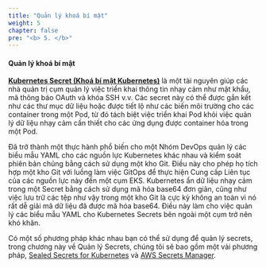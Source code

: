 ```yaml
---
title: "Quản lý khoá bí mật"
weight: 5
chapter: false
pre: "<b> 5. </b>"
---
```


#### Quản lý khoá bí mật

[**Kubernetes Secret (Khoá bí mật Kubernetes)**](https://kubernetes.io/docs/concepts/configuration/secret/) là một tài nguyên giúp các nhà quản trị cụm quản lý việc triển khai thông tin nhạy cảm như mật khẩu, mã thông báo OAuth và khóa SSH v.v. Các secret này có thể được gắn kết như các thư mục dữ liệu hoặc được tiết lộ như các biến môi trường cho các container trong một Pod, từ đó tách biệt việc triển khai Pod khỏi việc quản lý dữ liệu nhạy cảm cần thiết cho các ứng dụng được container hóa trong một Pod.

Đã trở thành một thực hành phổ biến cho một Nhóm DevOps quản lý các biểu mẫu YAML cho các nguồn lực Kubernetes khác nhau và kiểm soát phiên bản chúng bằng cách sử dụng một kho Git. Điều này cho phép họ tích hợp một kho Git với luồng làm việc GitOps để thực hiện Cung cấp Liên tục của các nguồn lực này đến một cụm EKS.
Kubernetes ẩn dữ liệu nhạy cảm trong một Secret bằng cách sử dụng mã hóa base64 đơn giản, cũng như việc lưu trữ các tệp như vậy trong một kho Git là cực kỳ không an toàn vì nó rất dễ giải mã dữ liệu đã được mã hóa base64. Điều này làm cho việc quản lý các biểu mẫu YAML cho Kubernetes Secrets bên ngoài một cụm trở nên khó khăn.

Có một số phương pháp khác nhau bạn có thể sử dụng để quản lý secrets, trong chương này về Quản lý Secrets, chúng tôi sẽ bao gồm một vài phương pháp, [Sealed Secrets for Kubernetes](https://github.com/bitnami-labs/sealed-secrets) và [AWS Secrets Manager](https://docs.aws.amazon.com/secretsmanager/latest/userguide/intro.html).